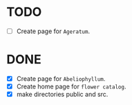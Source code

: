 # TODO

- [ ] Create page for `Ageratum`.

# DONE

- [x] Create page for `Abeliophyllum`.
- [x] Create home page for `flower catalog`.
- [x] make directories public and src.